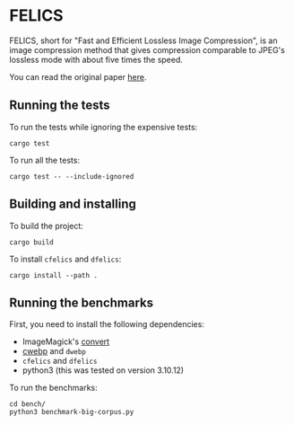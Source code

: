 # FELICS 

FELICS, short for "Fast and Efficient Lossless Image Compression", is an image compression method 
that gives compression comparable to JPEG's lossless mode with about five times the speed. 

You can read the original paper [here](https://www.researchgate.net/publication/2773317_Fast_and_Efficient_Lossless_Image_Compression).

## Running the tests

To run the tests while ignoring the expensive tests:

`cargo test`

To run all the tests:

`cargo test -- --include-ignored`


## Building and installing

To build the project:

`cargo build`

To install `cfelics` and `dfelics`:

`cargo install --path .`


## Running the benchmarks

First, you need to install the following dependencies:

- ImageMagick's [convert](https://imagemagick.org/script/download.php)
- [cwebp](https://developers.google.com/speed/webp/download) and `dwebp`
- `cfelics` and `dfelics`
- python3 (this was tested on version 3.10.12)

To run the benchmarks:

```
cd bench/
python3 benchmark-big-corpus.py
```

